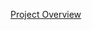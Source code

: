 [Project Overview](https://github.com/cu-ecen-aeld/final-project-orcun-gokbulut/wiki/Project-Overview)
